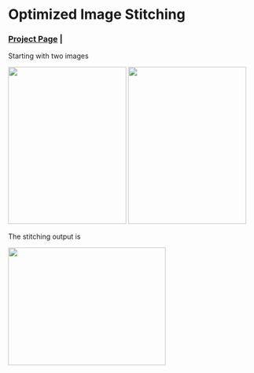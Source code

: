 # Optimized Image Stitching

### [Project Page](https://rohang9929.github.io/image-stitching/) |

<!--  Optimized Image Stitching Algorithm
 -->

Starting with two images 

<img src="https://user-images.githubusercontent.com/103215628/205971675-8a832ef4-e7b8-4049-81b6-a392043ad7c8.jpg" width="240" height="320"> <img src="https://user-images.githubusercontent.com/103215628/205971698-eb23e6c1-307f-4eae-af4d-961d27ffb842.jpg" width="240" height="320">




The stitching output is 

<img src="https://user-images.githubusercontent.com/103215628/205971705-df6fa842-54d9-44dd-9ca6-e8426ec4b67a.jpg" width="320" height="240">

